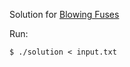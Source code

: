 Solution for <a href="http://uva.onlinejudge.org/index.php?option=com_onlinejudge&Itemid=8&category=24&page=show_problem&problem=602">Blowing Fuses</a>

Run:

    $ ./solution < input.txt
